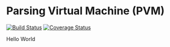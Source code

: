 # Parsing Virtual Machine (PVM)

[![Build Status](https://travis-ci.org/amarmaduke/pvm.svg?branch=master)](https://travis-ci.org/amarmaduke/pvm)
[![Coverage Status](https://coveralls.io/repos/github/amarmaduke/pvm/badge.svg?branch=master)](https://coveralls.io/github/amarmaduke/pvm?branch=master)

Hello World

